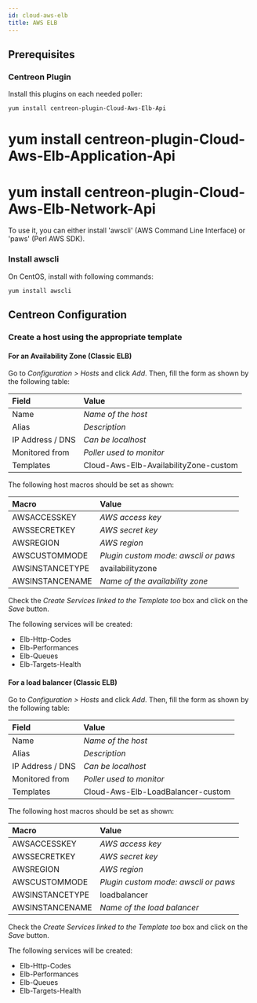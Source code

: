 ```yaml
---
id: cloud-aws-elb
title: AWS ELB
---
```


## Prerequisites

### Centreon Plugin

Install this plugins on each needed poller:

``` shell
yum install centreon-plugin-Cloud-Aws-Elb-Api
```
# yum install centreon-plugin-Cloud-Aws-Elb-Application-Api
# yum install centreon-plugin-Cloud-Aws-Elb-Network-Api

To use it, you can either install 'awscli' (AWS Command Line Interface) or
'paws' (Perl AWS SDK).

### Install awscli

On CentOS, install with following commands:

``` shell
yum install awscli
```

## Centreon Configuration

### Create a host using the appropriate template

#### For an Availability Zone (Classic ELB)

Go to *Configuration \> Hosts* and click *Add*. Then, fill the form as shown by
the following table:

| Field            | Value                                 |
| :--------------- | :------------------------------------ |
| Name             | *Name of the host*                    |
| Alias            | *Description*                         |
| IP Address / DNS | *Can be localhost*                    |
| Monitored from   | *Poller used to monitor*              |
| Templates        | Cloud-Aws-Elb-AvailabilityZone-custom |

The following host macros should be set as shown:

| Macro           | Value                                |
| :-------------- | :----------------------------------- |
| AWSACCESSKEY    | *AWS access key*                     |
| AWSSECRETKEY    | *AWS secret key*                     |
| AWSREGION       | *AWS region*                         |
| AWSCUSTOMMODE   | *Plugin custom mode: awscli or paws* |
| AWSINSTANCETYPE | availabilityzone                     |
| AWSINSTANCENAME | *Name of the availability zone*      |

Check the *Create Services linked to the Template too* box and click on the
*Save* button.

The following services will be created:

- Elb-Http-Codes
- Elb-Performances
- Elb-Queues
- Elb-Targets-Health

#### For a load balancer (Classic ELB)

Go to *Configuration \> Hosts* and click *Add*. Then, fill the form as shown by
the following table:

| Field            | Value                             |
| :--------------- | :-------------------------------- |
| Name             | *Name of the host*                |
| Alias            | *Description*                     |
| IP Address / DNS | *Can be localhost*                |
| Monitored from   | *Poller used to monitor*          |
| Templates        | Cloud-Aws-Elb-LoadBalancer-custom |

The following host macros should be set as shown:

| Macro           | Value                                |
| :-------------- | :----------------------------------- |
| AWSACCESSKEY    | *AWS access key*                     |
| AWSSECRETKEY    | *AWS secret key*                     |
| AWSREGION       | *AWS region*                         |
| AWSCUSTOMMODE   | *Plugin custom mode: awscli or paws* |
| AWSINSTANCETYPE | loadbalancer                         |
| AWSINSTANCENAME | *Name of the load balancer*          |

Check the *Create Services linked to the Template too* box and click on the
*Save* button.

The following services will be created:

- Elb-Http-Codes
- Elb-Performances
- Elb-Queues
- Elb-Targets-Health
